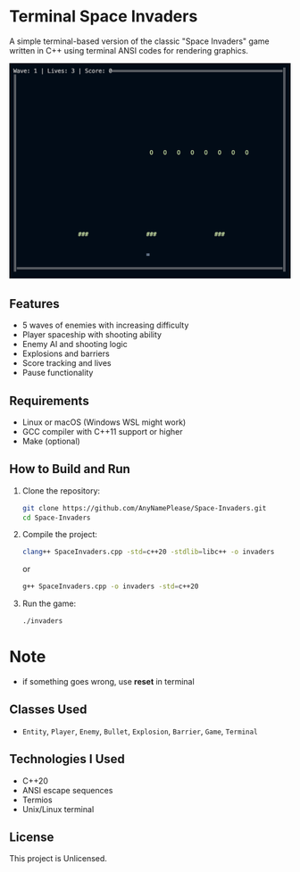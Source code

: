 # Terminal Space Invaders

A simple terminal-based version of the classic "Space Invaders" game written in C++ using terminal ANSI codes for rendering graphics.

![Gameplay Screenshot](screenshot.png) <!-- Если есть скриншот -->

## Features

- 5 waves of enemies with increasing difficulty
- Player spaceship with shooting ability
- Enemy AI and shooting logic
- Explosions and barriers
- Score tracking and lives
- Pause functionality

## Requirements

- Linux or macOS (Windows WSL might work)
- GCC compiler with C++11 support or higher
- Make (optional)

## How to Build and Run

1. Clone the repository:
   ```bash
   git clone https://github.com/AnyNamePlease/Space-Invaders.git 
   cd Space-Invaders
2. Compile the project:
   ```bash
   clang++ SpaceInvaders.cpp -std=c++20 -stdlib=libc++ -o invaders
   ```
   or
   
   ```bash
   g++ SpaceInvaders.cpp -o invaders -std=c++20
4. Run the game:
   ```bash
   ./invaders
# Note

- if something goes wrong, use **reset** in terminal

## Classes Used

- `Entity`, `Player`, `Enemy`, `Bullet`, `Explosion`, `Barrier`, `Game`, `Terminal`

## Technologies I Used

- C++20 
- ANSI escape sequences
- Termios
- Unix/Linux terminal

## License

This project is Unlicensed.
